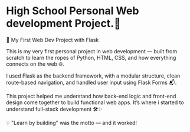 # High School Personal Web development Project.🏫
🚀 My First Web Dev Project with Flask

This is my very first personal project in web development — built from scratch to learn the ropes of Python, HTML, CSS, and how everything connects on the web 🌐.

I used Flask as the backend framework, with a modular structure, clean route-based navigation, and handled user input using Flask Forms 📬.

This project helped me understand how back-end logic and front-end design come together to build functional web apps. It’s where i started to understand full-stack development 🛠️✨

💡 "Learn by building" was the motto — and it worked!

